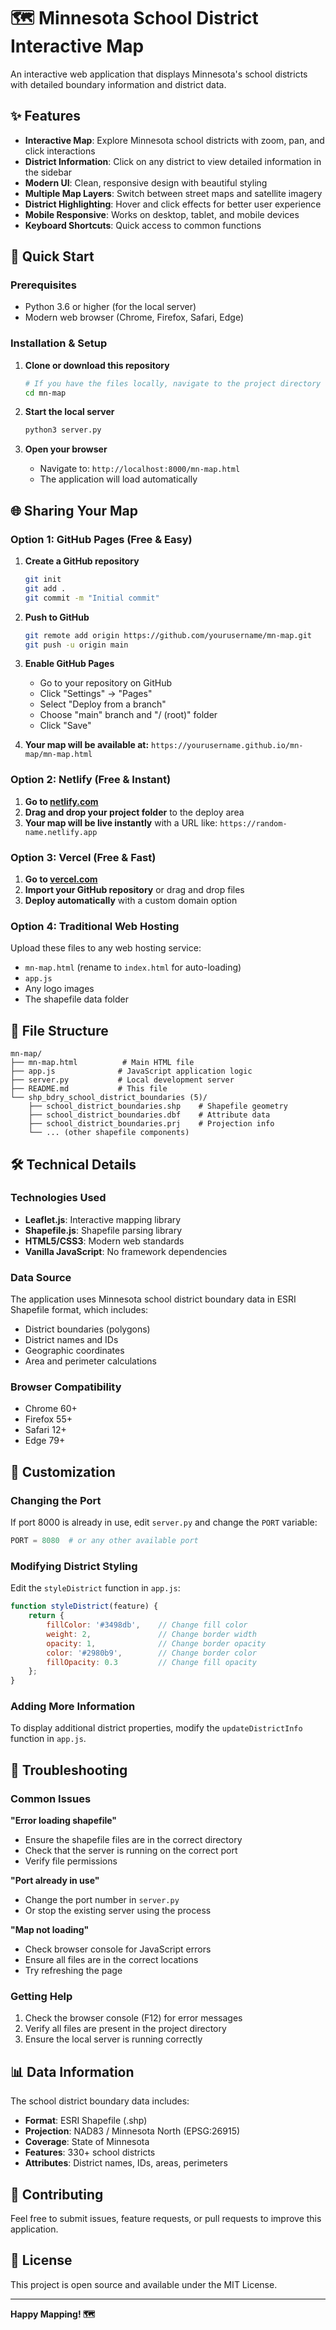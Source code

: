 # 🗺️ Minnesota School District Interactive Map

An interactive web application that displays Minnesota's school districts with detailed boundary information and district data.

## ✨ Features

- **Interactive Map**: Explore Minnesota school districts with zoom, pan, and click interactions
- **District Information**: Click on any district to view detailed information in the sidebar
- **Modern UI**: Clean, responsive design with beautiful styling
- **Multiple Map Layers**: Switch between street maps and satellite imagery
- **District Highlighting**: Hover and click effects for better user experience
- **Mobile Responsive**: Works on desktop, tablet, and mobile devices
- **Keyboard Shortcuts**: Quick access to common functions

## 🚀 Quick Start

### Prerequisites

- Python 3.6 or higher (for the local server)
- Modern web browser (Chrome, Firefox, Safari, Edge)

### Installation & Setup

1. **Clone or download this repository**
   ```bash
   # If you have the files locally, navigate to the project directory
   cd mn-map
   ```

2. **Start the local server**
   ```bash
   python3 server.py
   ```

3. **Open your browser**
   - Navigate to: `http://localhost:8000/mn-map.html`
   - The application will load automatically

## 🌐 Sharing Your Map

### Option 1: GitHub Pages (Free & Easy)

1. **Create a GitHub repository**
   ```bash
   git init
   git add .
   git commit -m "Initial commit"
   ```

2. **Push to GitHub**
   ```bash
   git remote add origin https://github.com/yourusername/mn-map.git
   git push -u origin main
   ```

3. **Enable GitHub Pages**
   - Go to your repository on GitHub
   - Click "Settings" → "Pages"
   - Select "Deploy from a branch"
   - Choose "main" branch and "/ (root)" folder
   - Click "Save"

4. **Your map will be available at:**
   `https://yourusername.github.io/mn-map/mn-map.html`

### Option 2: Netlify (Free & Instant)

1. **Go to [netlify.com](https://netlify.com)**
2. **Drag and drop your project folder** to the deploy area
3. **Your map will be live instantly** with a URL like:
   `https://random-name.netlify.app`

### Option 3: Vercel (Free & Fast)

1. **Go to [vercel.com](https://vercel.com)**
2. **Import your GitHub repository** or drag and drop files
3. **Deploy automatically** with a custom domain option

### Option 4: Traditional Web Hosting

Upload these files to any web hosting service:
- `mn-map.html` (rename to `index.html` for auto-loading)
- `app.js`
- Any logo images
- The shapefile data folder

## 📁 File Structure

```
mn-map/
├── mn-map.html          # Main HTML file
├── app.js              # JavaScript application logic
├── server.py           # Local development server
├── README.md           # This file
└── shp_bdry_school_district_boundaries (5)/
    ├── school_district_boundaries.shp    # Shapefile geometry
    ├── school_district_boundaries.dbf    # Attribute data
    ├── school_district_boundaries.prj    # Projection info
    └── ... (other shapefile components)
```

## 🛠️ Technical Details

### Technologies Used
- **Leaflet.js**: Interactive mapping library
- **Shapefile.js**: Shapefile parsing library
- **HTML5/CSS3**: Modern web standards
- **Vanilla JavaScript**: No framework dependencies

### Data Source
The application uses Minnesota school district boundary data in ESRI Shapefile format, which includes:
- District boundaries (polygons)
- District names and IDs
- Geographic coordinates
- Area and perimeter calculations

### Browser Compatibility
- Chrome 60+
- Firefox 55+
- Safari 12+
- Edge 79+

## 🔧 Customization

### Changing the Port
If port 8000 is already in use, edit `server.py` and change the `PORT` variable:

```python
PORT = 8080  # or any other available port
```

### Modifying District Styling
Edit the `styleDistrict` function in `app.js`:

```javascript
function styleDistrict(feature) {
    return {
        fillColor: '#3498db',    // Change fill color
        weight: 2,               // Change border width
        opacity: 1,              // Change border opacity
        color: '#2980b9',        // Change border color
        fillOpacity: 0.3         // Change fill opacity
    };
}
```

### Adding More Information
To display additional district properties, modify the `updateDistrictInfo` function in `app.js`.

## 🐛 Troubleshooting

### Common Issues

**"Error loading shapefile"**
- Ensure the shapefile files are in the correct directory
- Check that the server is running on the correct port
- Verify file permissions

**"Port already in use"**
- Change the port number in `server.py`
- Or stop the existing server using the process

**"Map not loading"**
- Check browser console for JavaScript errors
- Ensure all files are in the correct locations
- Try refreshing the page

### Getting Help
1. Check the browser console (F12) for error messages
2. Verify all files are present in the project directory
3. Ensure the local server is running correctly

## 📊 Data Information

The school district boundary data includes:
- **Format**: ESRI Shapefile (.shp)
- **Projection**: NAD83 / Minnesota North (EPSG:26915)
- **Coverage**: State of Minnesota
- **Features**: 330+ school districts
- **Attributes**: District names, IDs, areas, perimeters

## 🤝 Contributing

Feel free to submit issues, feature requests, or pull requests to improve this application.

## 📄 License

This project is open source and available under the MIT License.

---

**Happy Mapping! 🗺️** 